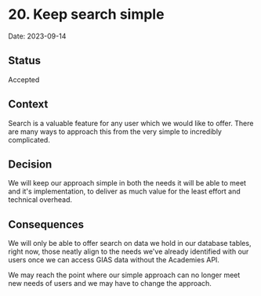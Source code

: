 # 20. Keep search simple

Date: 2023-09-14

## Status

Accepted

## Context

Search is a valuable feature for any user which we would like to offer. There
are many ways to approach this from the very simple to incredibly complicated.

## Decision

We will keep our approach simple in both the needs it will be able to meet and
it's implementation, to deliver as much value for the least effort and technical
overhead.

## Consequences

We will only be able to offer search on data we hold in our database tables,
right now, those neatly align to the needs we've already identified with our
users once we can access GIAS data without the Academies API.

We may reach the point where our simple approach can no longer meet new needs of
users and we may have to change the approach.
